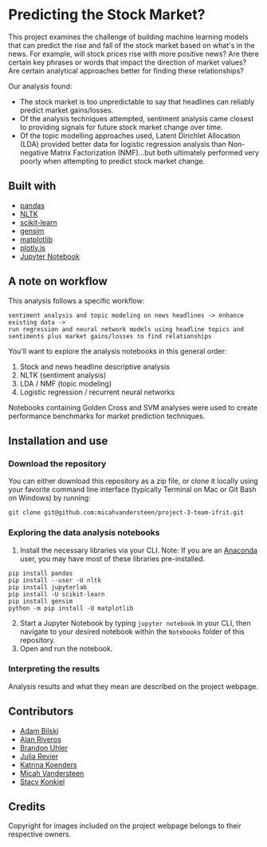 # Predicting the Stock Market?
This project examines the challenge of building machine learning models that can predict the rise and fall of the stock market based on what's in the news. For example, will stock prices rise with more positive 
news? Are there certain key phrases or words that impact the direction of market values? Are certain analytical approaches better for finding these relationships? 

Our analysis found:
* The stock market is too unpredictable to say that headlines can reliably predict market gains/losses. 
* Of the analysis techniques attempted, sentiment analysis came closest to providing signals for future stock market change over time.
* Of the topic modelling approaches used, Latent Dirichlet Allocation (LDA) provided better data for logistic regression analysis than Non-negative Matrix Factorization (NMF)...but both ultimately performed very poorly when attempting to predict stock market change.

## Built with
- [pandas](https://pandas.pydata.org/)
- [NLTK](https://www.nltk.org/)
- [scikit-learn](https://scikit-learn.org/stable/)
- [gensim](https://radimrehurek.com/gensim/)
- [matplotlib](https://matplotlib.org/)
- [plotly.js](https://plotly.com/javascript/)
- [Jupyter Notebook](https://jupyter.org/)

## A note on workflow
This analysis follows a specific workflow:
```
sentiment analysis and topic modeling on news headlines -> enhance existing data -> 
run regression and neural network models using headline topics and sentiments plus market gains/losses to find relationships
```
You'll want to explore the analysis notebooks in this general order:
1. Stock and news headline descriptive analysis
2. NLTK (sentiment analysis)
3. LDA / NMF (topic modeling) 
4. Logistic regression / recurrent neural networks

Notebooks containing Golden Cross and SVM analyses were used to create performance benchmarks for market prediction techniques.

## Installation and use
### Download the repository
You can either download this repository as a zip file, or clone it locally using your favorite command line interface (typically Terminal on Mac or Git Bash on Windows) by running: 
```
git clone git@github.com:micahvandersteen/project-3-team-ifrit.git
```

### Exploring the data analysis notebooks
1. Install the necessary libraries via your CLI. Note: If you are an [Anaconda](https://www.anaconda.com/) user, you may have most of these libraries pre-installed. 
```
pip install pandas
pip install --user -U nltk
pip install jupyterlab
pip install -U scikit-learn
pip install gensim
python -m pip install -U matplotlib
```
2. Start a Jupyter Notebook by typing `jupyter notebook` in your CLI, then navigate to your desired notebook within the `Notebooks` folder of this repository. 
3. Open and run the notebook. 

### Interpreting the results
Analysis results and what they mean are described on the project webpage. 

## Contributors
- [Adam Bilski](https://github.com/abilski2013)
- [Alan Riveros](https://github.com/river127)
- [Brandon Uhler](https://github.com/buher8819)
- [Julia Revier](https://github.com/jrevier)
- [Katrina Koenders](https://github.com/katkoenders)
- [Micah Vandersteen](https://github.com/micahvandersteen)
- [Stacy Konkiel](https://github.com/skonkiel)

## Credits
Copyright for images included on the project webpage belongs to their respective owners.